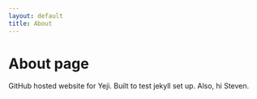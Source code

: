 ```yaml
---
layout: default
title: About
---
```

# About page

GitHub hosted website for Yeji. Built to test jekyll set up. Also, hi Steven.